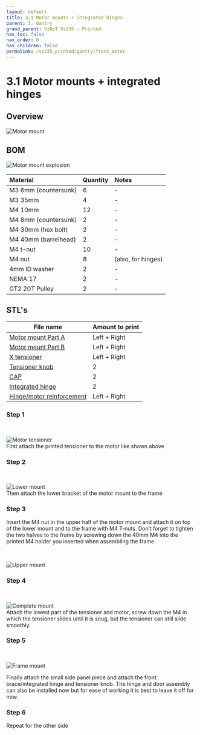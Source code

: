 ```yaml
---
layout: default
title: 3.1 Motor mounts + integrated hinges
parent: 3. Gantry
grand_parent: VzBoT Vz235 - Printed 
has_toc: false
nav_order: 0
has_children: false
permalink: /vz235_printed/gantry/front_motor
---
```


# 3.1 Motor mounts + integrated hinges

## Overview

![Motor mount](../../assets/images/manual/vz235_printed/gantry/motor_mount.png)

## BOM

![Motor mount explosion](../../assets/images/manual/vz235_printed/gantry/motor_mount_detail.png)

| Material        | Quantity          | Notes |
|:-------------|:------------------|:------|
| M3 6mm (countersunk)          | 6 | -  |
| M3 35mm | 4 | - |
| M4 10mm | 12 | - |
| M4 8mm (countersunk) | 2 | - |
| M4 30mm (hex bolt) | 2 | - |
| M4 40mm (barrelhead) | 2 | - |
| M4 t-nut | 10 | - |
| M4 nut | 8 | (also, for hinges) |
| 4mm ID washer | 2 | - |
| NEMA 17 | 2 | - |
| GT2 20T Pulley | 2 | - |

## STL's

| File name | Amount to print |
|-----------|-----------------|
| <a href="https://github.com/VzBoT3D/VzBoT-Vz235/blob/main/Assemblies%20%26%20STL/Frame/Frame%20brace.stl" target="_blank">Motor mount Part A</a> | Left + Right |
| <a href="https://github.com/VzBoT3D/VzBoT-Vz235/blob/main/Assemblies%20%26%20STL/Frame/Frame%20brace.stl" target="_blank">Motor mount Part B</a> | Left + Right |
| <a href="https://github.com/VzBoT3D/VzBoT-Vz235/blob/main/Assemblies%20%26%20STL/Frame/Frame%20brace.stl" target="_blank">X tensioner</a> | Left + Right |
| <a href="https://github.com/VzBoT3D/VzBoT-Vz235/blob/main/Assemblies%20%26%20STL/Frame/Frame%20brace.stl" target="_blank">Tensioner knob</a> | 2 |
| <a href="https://github.com/VzBoT3D/VzBoT-Vz235/blob/main/Assemblies%20%26%20STL/Frame/Frame%20brace.stl" target="_blank">CAP</a> | 2 |
| <a href="https://github.com/VzBoT3D/VzBoT-Vz235/blob/main/Assemblies%20%26%20STL/Frame/Frame%20brace.stl" target="_blank">Integrated hinge</a> | 2 |
| <a href="https://github.com/VzBoT3D/VzBoT-Vz235/blob/main/Assemblies%20%26%20STL/Frame/Frame%20brace.stl" target="_blank">Hinge/motor reinforcement</a> | Left + Right |

### Step 1
<br>

![Motor tensioner](../../assets/images/manual/vz235_printed/gantry/motor_tensioner.png)
<br>
First attach the printed tensioner to the motor like shown above

### Step 2
<br>

![Lower mount](../../assets/images/manual/vz235_printed/gantry/motor_lower_mount.png)
<br>
Then attach the lower bracket of the motor mount to the frame

### Step 3
Insert the M4 nut in the upper half of the motor mount and attach it on top of the lower mount and to the frame with M4 T-nuts. Don’t forget to tighten the two halves to the frame by screwing down the 40mm M4 into the printed M4 holder you inserted when assembling the frame.

<br>

![Upper mount](../../assets/images/manual/vz235_printed/gantry/motor_upper_mount.png)
<br>

### Step 4
<br>

![Complete mount](../../assets/images/manual/vz235_printed/gantry/motor_complete_mount.png)
<br>
Attach the lowest part of the tensioner and motor, screw down the M4 in which the tensioner slides until it is snug, but the tensioner can still slide smoothly.

### Step 5
<br>

![Frame mount](../../assets/images/manual/vz235_printed/gantry/motor_frame_mount.png)
<br>

Finally attach the small side panel piece and attach the front brace/integrated hinge and tensioner knob. The hinge and door assembly can also be installed now but for ease of working it is best to leave it off for now.

### Step 6

Repeat for the other side